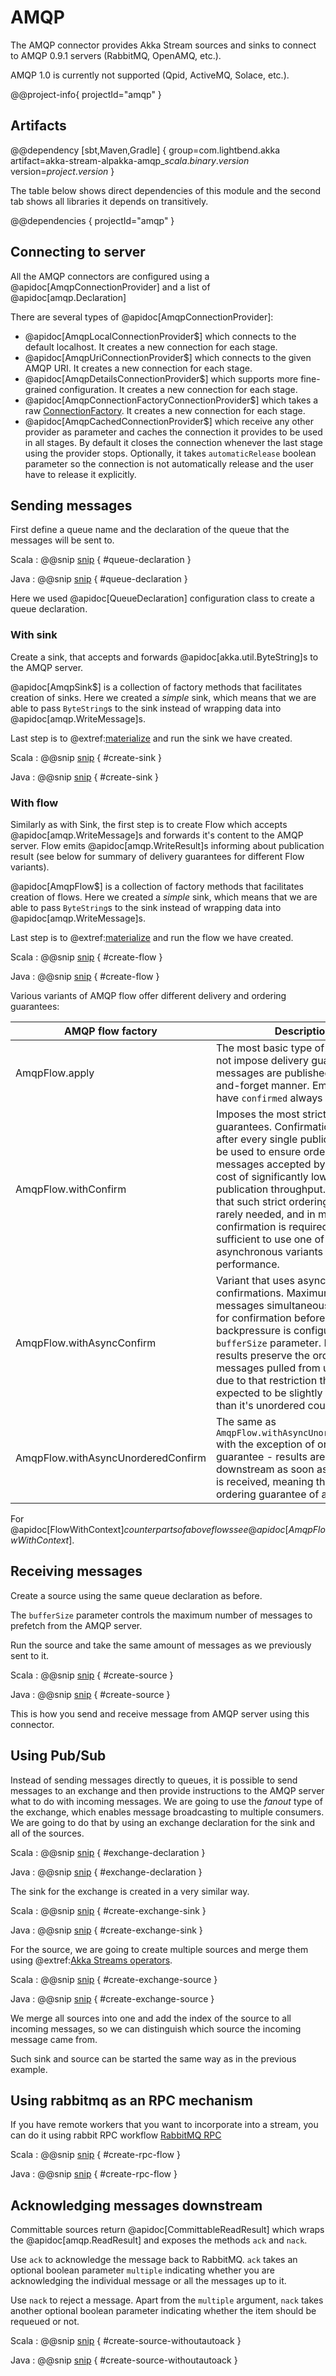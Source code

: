# AMQP

The AMQP connector provides Akka Stream sources and sinks to connect to AMQP 0.9.1 servers (RabbitMQ, OpenAMQ, etc.).

AMQP 1.0 is currently not supported (Qpid, ActiveMQ, Solace, etc.).

@@project-info{ projectId="amqp" }

## Artifacts

@@dependency [sbt,Maven,Gradle] {
  group=com.lightbend.akka
  artifact=akka-stream-alpakka-amqp_$scala.binary.version$
  version=$project.version$
}

The table below shows direct dependencies of this module and the second tab shows all libraries it depends on transitively.

@@dependencies { projectId="amqp" }

## Connecting to server

All the AMQP connectors are configured using a @apidoc[AmqpConnectionProvider] and a list of @apidoc[amqp.Declaration]

There are several types of @apidoc[AmqpConnectionProvider]:

* @apidoc[AmqpLocalConnectionProvider$] which connects to the default localhost. It creates a new connection for each stage.
* @apidoc[AmqpUriConnectionProvider$] which connects to the given AMQP URI. It creates a new connection for each stage.
* @apidoc[AmqpDetailsConnectionProvider$] which supports more fine-grained configuration. It creates a new connection for each stage.
* @apidoc[AmqpConnectionFactoryConnectionProvider$] which takes a raw [ConnectionFactory](https://rabbitmq.github.io/rabbitmq-java-client/api/current/com/rabbitmq/client/ConnectionFactory.html). It creates a new connection for each stage.
* @apidoc[AmqpCachedConnectionProvider$] which receive any other provider as parameter and caches the connection it provides to be used in all stages. By default it closes the connection whenever the last stage using the provider stops. Optionally, it takes `automaticRelease` boolean parameter so the connection is not automatically release and the user have to release it explicitly.

## Sending messages

First define a queue name and the declaration of the queue that the messages will be sent to.

Scala
: @@snip [snip](/amqp/src/test/scala/docs/scaladsl/AmqpDocsSpec.scala) { #queue-declaration }

Java
: @@snip [snip](/amqp/src/test/java/docs/javadsl/AmqpDocsTest.java) { #queue-declaration }

Here we used @apidoc[QueueDeclaration] configuration class to create a queue declaration.

### With sink

Create a sink, that accepts and forwards @apidoc[akka.util.ByteString]s to the AMQP server.

@apidoc[AmqpSink$] is a collection of factory methods that facilitates creation of sinks. Here we created a *simple* sink, which means that we are able to pass `ByteString`s to the sink instead of wrapping data into @apidoc[amqp.WriteMessage]s.

Last step is to @extref:[materialize](akka:stream/stream-flows-and-basics.html) and run the sink we have created.

Scala
: @@snip [snip](/amqp/src/test/scala/docs/scaladsl/AmqpDocsSpec.scala) { #create-sink }

Java
: @@snip [snip](/amqp/src/test/java/docs/javadsl/AmqpDocsTest.java) { #create-sink }

### With flow

Similarly as with Sink, the first step is to create Flow which accepts @apidoc[amqp.WriteMessage]s and forwards it's content to the AMQP server. Flow emits @apidoc[amqp.WriteResult]s informing about publication result (see below for summary of delivery guarantees for different Flow variants).

@apidoc[AmqpFlow$] is a collection of factory methods that facilitates creation of flows. Here we created a *simple* sink, which means that we are able to pass `ByteString`s to the sink instead of wrapping data into @apidoc[amqp.WriteMessage]s.

Last step is to @extref:[materialize](akka:stream/stream-flows-and-basics.html) and run the flow we have created.

Scala
: @@snip [snip](/amqp/src/test/scala/docs/scaladsl/AmqpDocsSpec.scala) { #create-flow }

Java
: @@snip [snip](/amqp/src/test/java/docs/javadsl/AmqpDocsTest.java) { #create-flow }

Various variants of AMQP flow offer different delivery and ordering guarantees:

| AMQP flow factory                  | Description                                                                                          |
| ---------------------------------- | ---------------------------------------------------------------------------------------------------- |
| AmqpFlow.apply                     | The most basic type of flow. Does not impose delivery guarantees, messages are published in a fire-and-forget manner. Emitted results have `confirmed` always set to true.
| AmqpFlow.withConfirm               | Imposes the most strict ordering guarantees. Confirmation is awaited after every single publication.It can be used to ensure order of messages accepted by queue at the cost of significantly lower publication throughput. Please note that such strict ordering guarantee is rarely needed, and in most cases if confirmation is required it's perfectly sufficient to use one of the two asynchronous variants for better performance. 
| AmqpFlow.withAsyncConfirm          | Variant that uses asynchronous confirmations. Maximum number of messages simultaneously waiting for confirmation before signaling backpressure is configured with a `bufferSize` parameter. Emitted results preserve the order of messages pulled from upstream - due to that restriction this flow is expected to be slightly less effective than it's unordered counterpart.
| AmqpFlow.withAsyncUnorderedConfirm | The same as `AmqpFlow.withAsyncUnorderedConfirm` with the exception of ordering guarantee - results are emitted downstream as soon as confirmation is received, meaning that there is no ordering guarantee of any sort.

For @apidoc[FlowWithContext$] counterparts of above flows see @apidoc[AmqpFlowWithContext$].

## Receiving messages

Create a source using the same queue declaration as before.

The `bufferSize` parameter controls the maximum number of messages to prefetch from the AMQP server.

Run the source and take the same amount of messages as we previously sent to it.


Scala
: @@snip [snip](/amqp/src/test/scala/docs/scaladsl/AmqpDocsSpec.scala) { #create-source }

Java
: @@snip [snip](/amqp/src/test/java/docs/javadsl/AmqpDocsTest.java) { #create-source }

This is how you send and receive message from AMQP server using this connector.

## Using Pub/Sub

Instead of sending messages directly to queues, it is possible to send messages to an exchange and then provide instructions to the AMQP server what to do with incoming messages. We are going to use the *fanout* type of the exchange, which enables message broadcasting to multiple consumers. We are going to do that by using an exchange declaration for the sink and all of the sources.

Scala
: @@snip [snip](/amqp/src/test/scala/docs/scaladsl/AmqpDocsSpec.scala) { #exchange-declaration }

Java
: @@snip [snip](/amqp/src/test/java/docs/javadsl/AmqpDocsTest.java) { #exchange-declaration }

The sink for the exchange is created in a very similar way.

Scala
: @@snip [snip](/amqp/src/test/scala/docs/scaladsl/AmqpDocsSpec.scala) { #create-exchange-sink }

Java
: @@snip [snip](/amqp/src/test/java/docs/javadsl/AmqpDocsTest.java) { #create-exchange-sink }

For the source, we are going to create multiple sources and merge them using @extref:[Akka Streams operators](akka:stream/operators/index.html).

Scala
: @@snip [snip](/amqp/src/test/scala/docs/scaladsl/AmqpDocsSpec.scala) { #create-exchange-source }

Java
: @@snip [snip](/amqp/src/test/java/docs/javadsl/AmqpDocsTest.java) { #create-exchange-source }

We merge all sources into one and add the index of the source to all incoming messages, so we can distinguish which source the incoming message came from.

Such sink and source can be started the same way as in the previous example.

## Using rabbitmq as an RPC mechanism

If you have remote workers that you want to incorporate into a stream, you can do it using rabbit RPC workflow [RabbitMQ RPC](https://www.rabbitmq.com/tutorials/tutorial-six-java.html)

Scala
: @@snip [snip](/amqp/src/test/scala/docs/scaladsl/AmqpDocsSpec.scala) { #create-rpc-flow }

Java
: @@snip [snip](/amqp/src/test/java/docs/javadsl/AmqpDocsTest.java) { #create-rpc-flow }


## Acknowledging messages downstream

Committable sources return @apidoc[CommittableReadResult] which wraps the @apidoc[amqp.ReadResult] and exposes the methods `ack` and `nack`.

Use `ack` to acknowledge the message back to RabbitMQ. `ack` takes an optional boolean parameter `multiple` indicating whether you are acknowledging the individual message or all the messages up to it.

Use `nack` to reject a message. Apart from the `multiple` argument, `nack` takes another optional boolean parameter indicating whether the item should be requeued or not.

Scala
: @@snip [snip](/amqp/src/test/scala/docs/scaladsl/AmqpDocsSpec.scala) { #create-source-withoutautoack }

Java
: @@snip [snip](/amqp/src/test/java/docs/javadsl/AmqpDocsTest.java) { #create-source-withoutautoack }
